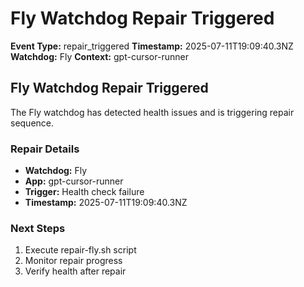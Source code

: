 # Fly Watchdog Repair Triggered

**Event Type:** repair_triggered
**Timestamp:** 2025-07-11T19:09:40.3NZ
**Watchdog:** Fly
**Context:** gpt-cursor-runner


## Fly Watchdog Repair Triggered

The Fly watchdog has detected health issues and is triggering repair sequence.

### Repair Details
- **Watchdog:** Fly
- **App:** gpt-cursor-runner
- **Trigger:** Health check failure
- **Timestamp:** 2025-07-11T19:09:40.3NZ

### Next Steps
1. Execute repair-fly.sh script
2. Monitor repair progress
3. Verify health after repair


